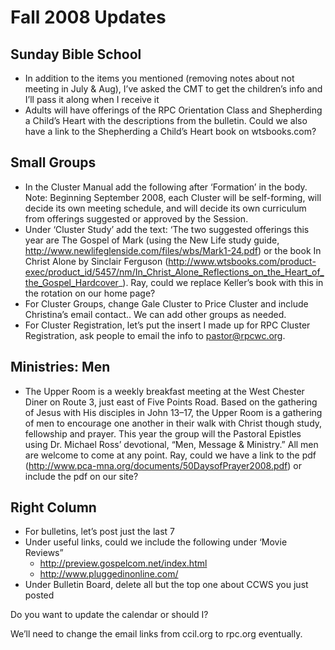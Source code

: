 # Fall 2008 Updates #

## Sunday Bible School ##
  * In addition to the items you mentioned (removing notes about not meeting in July & Aug), I’ve asked the CMT to get the children’s info and I’ll pass it along when I receive it
  * Adults will have offerings of the RPC Orientation Class and Shepherding a Child’s Heart with the descriptions from the bulletin.  Could we also have a link to the Shepherding a Child’s Heart book on wtsbooks.com?

## Small Groups ##
  * In the Cluster Manual add the following after ‘Formation’ in the body. Note: Beginning September 2008, each Cluster will be self-forming, will decide its own meeting schedule, and will decide its own curriculum from offerings suggested or approved by the Session.
  * Under ‘Cluster Study’ add the text:  ‘The two suggested offerings this year are The Gospel of Mark (using the New Life study guide, http://www.newlifeglenside.com/files/wbs/Mark1-24.pdf) or the book In Christ Alone by Sinclair Ferguson (http://www.wtsbooks.com/product-exec/product_id/5457/nm/In_Christ_Alone_Reflections_on_the_Heart_of_the_Gospel_Hardcover_).  Ray, could we replace Keller’s book with this in the rotation on our home page?
  * For Cluster Groups, change Gale Cluster to Price Cluster and include Christina’s email contact..  We can add other groups as needed.
  * For Cluster Registration, let’s put the insert I made up for RPC Cluster Registration, ask people to email the info to pastor@rpcwc.org.

## Ministries: Men ##
  * The Upper Room is a weekly breakfast meeting at the West Chester Diner on Route 3, just east of Five Points Road. Based on the gathering of Jesus with His disciples in John 13–17, the Upper Room is a gathering of men to encourage one another in their walk with Christ though study, fellowship and prayer. This year the group will the Pastoral Epistles using Dr. Michael Ross’ devotional, “Men, Message & Ministry.”  All men are welcome to come at any point.  Ray, could we have a link to the pdf (http://www.pca-mna.org/documents/50DaysofPrayer2008.pdf) or include the pdf on our site?

## Right Column ##
  * For bulletins, let’s post just the last 7
  * Under useful links, could we include the following under ‘Movie Reviews”
    * http://preview.gospelcom.net/index.html
    * http://www.pluggedinonline.com/
  * Under Bulletin Board, delete all but the top one about CCWS you just posted

Do you want to update the calendar or should I?

We’ll need to change the email links from ccil.org to rpc.org eventually.